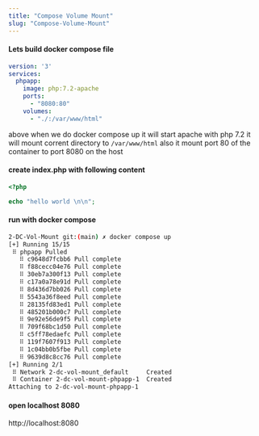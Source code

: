 ```yaml
---
title: "Compose Volume Mount"
slug: "Compose-Volume-Mount"
---
```


#### Lets build docker compose file 

```yml
version: '3'
services:
  phpapp:
    image: php:7.2-apache
    ports:
      - "8080:80"
    volumes:
      - "./:/var/www/html"
```

above when we do docker compose up it will start apache with php 7.2 
it will mount corrent directory to `/var/www/html`
also it mount port 80 of the container to port 8080 on the host 


#### create index.php with following content  

```php
<?php

echo "hello world \n\n";
```

#### run with docker compose 

```sh
2-DC-Vol-Mount git:(main) ✗ docker compose up
[+] Running 15/15
 ⠿ phpapp Pulled                                                                                    13.2s
   ⠿ c9648d7fcbb6 Pull complete                                                                      3.1s
   ⠿ f88cecc04e76 Pull complete                                                                      3.1s
   ⠿ 30eb7a300f13 Pull complete                                                                      5.1s
   ⠿ c17a0a78e91d Pull complete                                                                      5.1s
   ⠿ 8d436d7bb026 Pull complete                                                                      5.6s
   ⠿ 5543a36f8eed Pull complete                                                                      5.7s
   ⠿ 28135fd83ed1 Pull complete                                                                      5.7s
   ⠿ 485201b000c7 Pull complete                                                                      5.8s
   ⠿ 9e92e56de9f5 Pull complete                                                                      5.9s
   ⠿ 709f68bc1d50 Pull complete                                                                      8.3s
   ⠿ c5ff78edaefc Pull complete                                                                      8.3s
   ⠿ 119f7607f913 Pull complete                                                                      8.4s
   ⠿ 1c04bb0b5fbe Pull complete                                                                      8.4s
   ⠿ 9639d8c8cc76 Pull complete                                                                      8.4s
[+] Running 2/1
 ⠿ Network 2-dc-vol-mount_default     Created                                                        0.1s
 ⠿ Container 2-dc-vol-mount-phpapp-1  Created                                                        0.1s
Attaching to 2-dc-vol-mount-phpapp-1
```

#### open localhost 8080 

http://localhost:8080 
